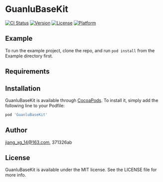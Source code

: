 # GuanluBaseKit

[![CI Status](https://img.shields.io/travis/jiang_xg_14@163.com/GuanluBaseKit.svg?style=flat)](https://travis-ci.org/jiang_xg_14@163.com/GuanluBaseKit)
[![Version](https://img.shields.io/cocoapods/v/GuanluBaseKit.svg?style=flat)](https://cocoapods.org/pods/GuanluBaseKit)
[![License](https://img.shields.io/cocoapods/l/GuanluBaseKit.svg?style=flat)](https://cocoapods.org/pods/GuanluBaseKit)
[![Platform](https://img.shields.io/cocoapods/p/GuanluBaseKit.svg?style=flat)](https://cocoapods.org/pods/GuanluBaseKit)

## Example

To run the example project, clone the repo, and run `pod install` from the Example directory first.

## Requirements

## Installation

GuanluBaseKit is available through [CocoaPods](https://cocoapods.org). To install
it, simply add the following line to your Podfile:

```ruby
pod 'GuanluBaseKit'
```

## Author

jiang_xg_14@163.com, 371326ab

## License

GuanluBaseKit is available under the MIT license. See the LICENSE file for more info.
